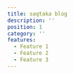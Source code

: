 ```yaml
---
title: saqtaka blog
description: ''
position: 1
category: ''
features:
  - Feature 1
  - Feature 2
  - Feature 3
---
```



